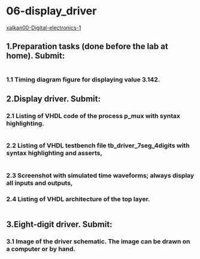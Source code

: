 # 06-display_driver
[xalkan00-Digital-electronics-1](https://github.com/xalkan00/Digital-electronics-1)



## 1.Preparation tasks (done before the lab at home). Submit:

<img src="   " />

### 1.1 Timing diagram figure for displaying value 3.142.


## 2.Display driver. Submit:

### 2.1 Listing of VHDL code of the process p_mux with syntax highlighting.

``` VHDL

```

### 2.2 Listing of VHDL testbench file tb_driver_7seg_4digits with syntax highlighting and asserts,

``` VHDL

```

### 2.3 Screenshot with simulated time waveforms; always display all inputs and outputs,


### 2.4 Listing of VHDL architecture of the top layer.

``` VHDL

```

## 3.Eight-digit driver. Submit:

### 3.1 Image of the driver schematic. The image can be drawn on a computer or by hand.